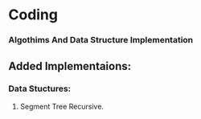 # Coding
### Algothims And Data Structure Implementation

## Added Implementaions:

### Data Stuctures:
1. Segment Tree Recursive.

